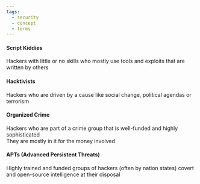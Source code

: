 ```yaml
---
tags:
  - security
  - concept
  - terms
---
```


#### Script Kiddies
Hackers with little or no skills who mostly use tools and exploits that are written by others

#### Hacktivists
Hackers who are driven by a cause like social change, political agendas or terrorism

#### Organized Crime
Hackers who are part of a crime group that is well-funded and highly sophisticated  
They are mostly in it for the money involved

#### APTs (Advanced Persistent Threats)
Highly trained and funded groups of hackers (often by nation states) covert and open-source intelligence at their disposal
